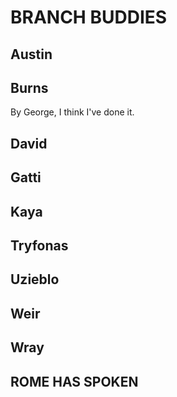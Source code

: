 # BRANCH BUDDIES

## Austin

## Burns

By George, I think I've done it.

## David

## Gatti

## Kaya

## Tryfonas

## Uzieblo

## Weir

## Wray

## ROME HAS SPOKEN
